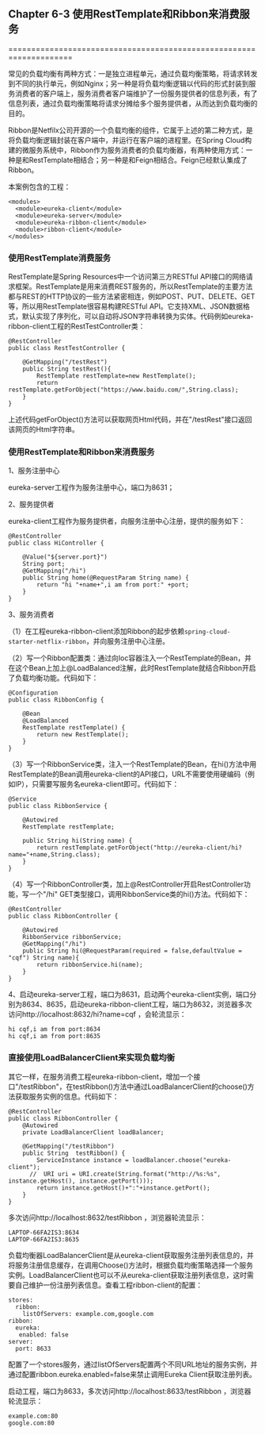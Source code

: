 ## Chapter 6-3 使用RestTemplate和Ribbon来消费服务
====================================================================

常见的负载均衡有两种方式：一是独立进程单元，通过负载均衡策略，将请求转发到不同的执行单元，例如Nginx；另一种是将负载均衡逻辑以代码的形式封装到服务消费者的客户端上，服务消费者客户端维护了一份服务提供者的信息列表，有了信息列表，通过负载均衡策略将请求分摊给多个服务提供者，从而达到负载均衡的目的。

Ribbon是Netfilx公司开源的一个负载均衡的组件，它属于上述的第二种方式，是将负载均衡逻辑封装在客户端中，并运行在客户端的进程里。在Spring Cloud构建的微服务系统中，Ribbon作为服务消费者的负载均衡器，有两种使用方式：一种是和RestTemplate相结合；另一种是和Feign相结合。Feign已经默认集成了Ribbon。

本案例包含的工程：
```
<modules>
  <module>eureka-client</module>
  <module>eureka-server</module>
  <module>eureka-ribbon-client</module>
  <module>ribbon-client</module>
</modules>
```
### 使用RestTemplate消费服务
RestTemplate是Spring Resources中一个访问第三方RESTful API接口的网络请求框架。RestTemplate是用来消费REST服务的，所以RestTemplate的主要方法都与REST的HTTP协议的一些方法紧密相连，例如POST、PUT、DELETE、GET等，所以用RestTemplate很容易构建RESTful API。它支持XML、JSON数据格式，默认实现了序列化，可以自动将JSON字符串转换为实体。代码例如eureka-ribbon-client工程的RestTestController类：
```
@RestController
public class RestTestController {

    @GetMapping("/testRest")
    public String testRest(){
        RestTemplate restTemplate=new RestTemplate();
        return restTemplate.getForObject("https://www.baidu.com/",String.class);
    }
}

```
上述代码getForObject()方法可以获取网页Html代码，并在"/testRest"接口返回该网页的Html字符串。

### 使用RestTemplate和Ribbon来消费服务
1、服务注册中心

eureka-server工程作为服务注册中心，端口为8631；

2、服务提供者

eureka-client工程作为服务提供者，向服务注册中心注册，提供的服务如下：
```
@RestController
public class HiController {
    
    @Value("${server.port}")
    String port;
    @GetMapping("/hi")
    public String home(@RequestParam String name) {
        return "hi "+name+",i am from port:" +port;
    }
}
```

3、服务消费者

（1）在工程eureka-ribbon-client添加Ribbon的起步依赖```spring-cloud-starter-netflix-ribbon```，并向服务注册中心注册。

（2）写一个Ribbon配置类：通过向Ioc容器注入一个RestTemplate的Bean，并在这个Bean上加上@LoadBalanced注解，此时RestTemplate就结合Ribbon开启了负载均衡功能。代码如下：
```
@Configuration
public class RibbonConfig {

    @Bean
    @LoadBalanced
    RestTemplate restTemplate() {
        return new RestTemplate();
    }
}
```
（3）写一个RibbonService类，注入一个RestTemplate的Bean，在hi()方法中用RestTemplate的Bean调用eureka-client的API接口，URL不需要使用硬编码（例如IP），只需要写服务名eureka-client即可。代码如下：
```
@Service
public class RibbonService {

    @Autowired
    RestTemplate restTemplate;

    public String hi(String name) {
        return restTemplate.getForObject("http://eureka-client/hi?name="+name,String.class);
    }
}
```
（4）写一个RibbonController类，加上@RestController开启RestController功能，写一个"/hi" GET类型接口，调用RibbonService类的hi()方法。代码如下：
```
@RestController
public class RibbonController {

    @Autowired
    RibbonService ribbonService;
    @GetMapping("/hi")
    public String hi(@RequestParam(required = false,defaultValue = "cqf") String name){
        return ribbonService.hi(name);
    }
}
```

4、启动eureka-server工程，端口为8631，启动两个eureka-client实例，端口分别为8634、8635，启动eureka-ribbon-client工程，端口为8632，浏览器多次访问http://localhost:8632/hi?name=cqf ，会轮流显示：
```
hi cqf,i am from port:8634
hi cqf,i am from port:8635
```

### 直接使用LoadBalancerClient来实现负载均衡
其它一样，在服务消费工程eureka-ribbon-client，增加一个接口"/testRibbon"，在testRibbon()方法中通过LoadBalancerClient的choose()方法获取服务实例的信息。代码如下：
```
@RestController
public class RibbonController {
    @Autowired
    private LoadBalancerClient loadBalancer;

    @GetMapping("/testRibbon")
    public String  testRibbon() {
        ServiceInstance instance = loadBalancer.choose("eureka-client");
      //  URI uri = URI.create(String.format("http://%s:%s", instance.getHost(), instance.getPort()));
        return instance.getHost()+":"+instance.getPort();
    }
}
```
多次访问http://localhost:8632/testRibbon ，浏览器轮流显示：
```
LAPTOP-66FA2IS3:8634
LAPTOP-66FA2IS3:8635
```
负载均衡器LoadBalancerClient是从eureka-client获取服务注册列表信息的，并将服务注册信息缓存，在调用Choose()方法时，根据负载均衡策略选择一个服务实例。LoadBalancerClient也可以不从eureka-client获取注册列表信息，这时需要自己维护一份注册列表信息。查看工程ribbon-client的配置：
```
stores:
  ribbon:
    listOfServers: example.com,google.com
ribbon:
  eureka:
   enabled: false
server:
  port: 8633
```
配置了一个stores服务，通过listOfServers配置两个不同URL地址的服务实例，并通过配置ribbon.eureka.enabled=false来禁止调用Eureka Client获取注册列表。

启动工程，端口为8633，多次访问http://localhost:8633/testRibbon ，浏览器轮流显示：
```
example.com:80
google.com:80
```
